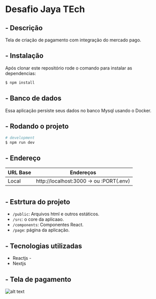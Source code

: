 
# Desafio Jaya TEch

## - Descrição

Tela de criação de pagamento com integração do mercado pago.




## - Instalação
Após clonar este repositório rode o comando para instalar as dependencias:

```bash
$ npm install
```
## - Banco de dados


Essa aplicação persiste seus dados no banco Mysql usando o Docker.



## - Rodando o projeto

```bash
# development
$ npm run dev


```


## - Endereço

| URL Base  | Endereços                     |
| --------  | ----------------------------- | 
| Local     |  http://localhost:3000 -> ou :PORT(.env) 



#

## - Estrtura do projeto

- `/public`: Arquivos html e outros estáticos.
-  `/src`: o core da aplicaao.
- `/components`: Componentes React.
- `/page`: página da aplicação.





## - Tecnologias utilizadas

- Reactjs - 
- Nextjs 



## - Tela de pagamento

![alt text](https://github.com/Emersonovidio/desafio-jaya-tech-frontend/blob/main/public/tela-pagamento.png)










```
